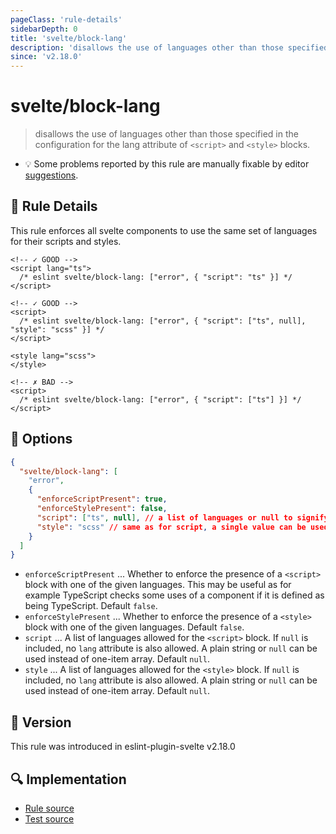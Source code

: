 ```yaml
---
pageClass: 'rule-details'
sidebarDepth: 0
title: 'svelte/block-lang'
description: 'disallows the use of languages other than those specified in the configuration for the lang attribute of `<script>` and `<style>` blocks.'
since: 'v2.18.0'
---
```


# svelte/block-lang

> disallows the use of languages other than those specified in the configuration for the lang attribute of `<script>` and `<style>` blocks.

- :bulb: Some problems reported by this rule are manually fixable by editor [suggestions](https://eslint.org/docs/developer-guide/working-with-rules#providing-suggestions).

## :book: Rule Details

This rule enforces all svelte components to use the same set of languages for their scripts and styles.

<!--eslint-skip-->

```svelte
<!-- ✓ GOOD -->
<script lang="ts">
  /* eslint svelte/block-lang: ["error", { "script": "ts" }] */
</script>
```

<!--eslint-skip-->

```svelte
<!-- ✓ GOOD -->
<script>
  /* eslint svelte/block-lang: ["error", { "script": ["ts", null], "style": "scss" }] */
</script>

<style lang="scss">
</style>
```

<!--eslint-skip-->

```svelte
<!-- ✗ BAD -->
<script>
  /* eslint svelte/block-lang: ["error", { "script": ["ts"] }] */
</script>
```

## :wrench: Options

```json
{
  "svelte/block-lang": [
    "error",
    {
      "enforceScriptPresent": true,
      "enforceStylePresent": false,
      "script": ["ts", null], // a list of languages or null to signify no language specified
      "style": "scss" // same as for script, a single value can be used instead of an array.
    }
  ]
}
```

- `enforceScriptPresent` ... Whether to enforce the presence of a `<script>` block with one of the given languages. This may be useful as for example TypeScript checks some uses of a component if it is defined as being TypeScript. Default `false`.
- `enforceStylePresent` ... Whether to enforce the presence of a `<style>` block with one of the given languages. Default `false`.
- `script` ... A list of languages allowed for the `<script>` block. If `null` is included, no `lang` attribute is also allowed. A plain string or `null` can be used instead of one-item array. Default `null`.
- `style` ... A list of languages allowed for the `<style>` block. If `null` is included, no `lang` attribute is also allowed. A plain string or `null` can be used instead of one-item array. Default `null`.

## :rocket: Version

This rule was introduced in eslint-plugin-svelte v2.18.0

## :mag: Implementation

- [Rule source](https://github.com/sveltejs/eslint-plugin-svelte/blob/main/packages/eslint-plugin-svelte/src/rules/block-lang.ts)
- [Test source](https://github.com/sveltejs/eslint-plugin-svelte/blob/main/packages/eslint-plugin-svelte/tests/src/rules/block-lang.ts)
